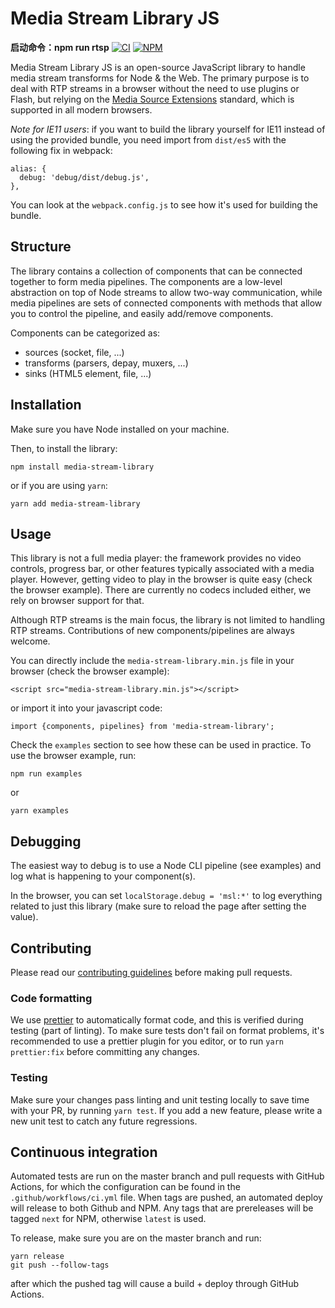# Media Stream Library JS
**启动命令：npm run rtsp**
[![CI][ci-image]][ci-url]
[![NPM][npm-image]][npm-url]

[ci-image]: https://github.com/AxisCommunications/media-stream-library-js/workflows/CI/badge.svg
[ci-url]: https://github.com/AxisCommunications/media-stream-library-js/actions

[npm-image]: https://img.shields.io/npm/v/media-stream-library.svg
[npm-url]: https://www.npmjs.com/package/media-stream-library

Media Stream Library JS is an open-source JavaScript library to handle media
stream transforms for Node & the Web.
The primary purpose is to deal with RTP streams in a browser without
the need to use plugins or Flash, but relying on the [Media Source Extensions](https://www.w3.org/TR/media-source/) standard, which is supported in all modern browsers.

_Note for IE11 users_: if you want to build the library yourself for IE11 instead
of using the provided bundle, you need import from `dist/es5` with the following fix in webpack:

```
alias: {
  debug: 'debug/dist/debug.js',
},
```

You can look at the `webpack.config.js` to see how it's used for building the bundle.

## Structure

The library contains a collection of components that can be connected
together to form media pipelines.
The components are a low-level abstraction on top of Node streams to allow two-way
communication, while media pipelines are sets of connected components with methods
that allow you to control the pipeline, and easily add/remove components.

Components can be categorized as:

- sources (socket, file, ...)
- transforms (parsers, depay, muxers, ...)
- sinks (HTML5 element, file, ...)

## Installation

Make sure you have Node installed on your machine.

Then, to install the library:

```
npm install media-stream-library
```

or if you are using `yarn`:

```
yarn add media-stream-library
```

## Usage

This library is not a full media player: the framework provides
no video controls, progress bar, or other features typically
associated with a media player. However, getting video to play
in the browser is quite easy (check the browser example).
There are currently no codecs included either, we rely on
browser support for that.

Although RTP streams is the main focus, the library is not limited
to handling RTP streams. Contributions of new components/pipelines are
always welcome.

You can directly include the `media-stream-library.min.js` file in your browser
(check the browser example):

```
<script src="media-stream-library.min.js"></script>
```

or import it into your javascript code:

```
import {components, pipelines} from 'media-stream-library';
```

Check the `examples` section to see how these can be used in practice.
To use the browser example, run:

```
npm run examples
```

or

```
yarn examples
```

## Debugging

The easiest way to debug is to use a Node CLI pipeline (see examples) and
log what is happening to your component(s).

In the browser, you can set `localStorage.debug = 'msl:*'` to log everything
related to just this library (make sure to reload the page after setting the value).

## Contributing

Please read our [contributing guidelines](CONTRIBUTING.md) before making pull requests.

### Code formatting

We use [prettier](https://prettier.io/) to automatically format code, and this is verified
during testing (part of linting).
To make sure tests don't fail on format problems, it's recommended to use a prettier plugin
for you editor, or to run `yarn prettier:fix` before committing any changes.

### Testing

Make sure your changes pass linting and unit testing locally to save time with your PR,
by running `yarn test`.
If you add a new feature, please write a new unit test to catch any future regressions.

## Continuous integration

Automated tests are run on the master branch and pull requests with GitHub Actions,
for which the configuration can be found in the `.github/workflows/ci.yml` file.
When tags are pushed, an automated deploy will release to both Github and NPM.
Any tags that are prereleases will be tagged `next` for NPM, otherwise `latest` is used.

To release, make sure you are on the master branch and run:
```
yarn release
git push --follow-tags
```
after which the pushed tag will cause a build + deploy through GitHub Actions.
